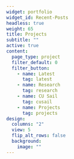 ```yaml
---
widget: portfolio
widget_id: Recent-Posts
headless: true
weight: 65
title: Projects
subtitle: ""
active: true
content:
  page_type: project
  filter_default: 0
  filter_button:
    - name: Latest
      tag: latest
    - name: Research
      tag: research
    - name: CU Sail
      tag: cusail
    - name: Projects
      tag: projects
design:
  columns: "2"
  view: 5
  flip_alt_rows: false
  background:
    image: ""
---
```

